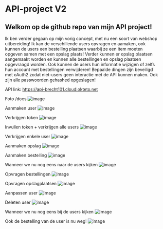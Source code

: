 # API-project V2
## Welkom op de github repo van mijn API project!

Ik ben verder gegaan op mijn vorig concept, met nu een soort van webshop uitbereiding!
Ik kan de verschillende users opvragen en aamaken, ook kunnen de users een bestelling plaatsen waarbij ze een item moeten opgeven samen met een opslag plaats!
Verder kunnen er opslag plaatsen aangemaakt worden en kunnen alle bestellingen en opslag plaatsen opgevraagd worden.
Ook kunnen de users hun informatie wijzigen of zelfs hun account met bestellingen verwijderen!
Bepaalde dingen zijn beveiligd met oAuth2 zodat niet-users geen interactie met de API kunnen maken.
Ook zijn alle passwoorden gehashed opgeslagen!

API link: https://api-brecht101.cloud.okteto.net

Foto /docs
![image](https://user-images.githubusercontent.com/91054743/211205841-d411c7ee-44b4-4330-b34d-d0e8e644f2fa.png)

Aanmaken user
![image](https://user-images.githubusercontent.com/91054743/211206143-ad24207b-e9c3-4df6-b85c-10b043abbbcc.png)

Verkrijgen token
![image](https://user-images.githubusercontent.com/91054743/211206206-7366ec86-ae3d-478a-a6ba-9eb31620a0ad.png)

Invullen token + verkrijgen alle users
![image](https://user-images.githubusercontent.com/91054743/211206263-362b1a30-ae55-42bc-97da-9df06683031f.png)

Verkrijgen enkele user
![image](https://user-images.githubusercontent.com/91054743/211206313-5c70ba81-34a4-4f64-b5de-c270f1645177.png)

Aanmaken opslag
![image](https://user-images.githubusercontent.com/91054743/211206435-c04b8ecb-3211-475d-8a2f-32efd4eb5069.png)

Aanmaken bestelling
![image](https://user-images.githubusercontent.com/91054743/211206496-de6272c4-8411-4881-ab6f-85d2f907b18f.png)

Wanneer we nu nog eens naar de users kijken
![image](https://user-images.githubusercontent.com/91054743/211206562-82bf863a-b1d2-432f-8a67-483fd336d652.png)

Opvragen bestellingen
![image](https://user-images.githubusercontent.com/91054743/211206601-6da4ff83-8a20-42b8-94c1-94cc660e7971.png)

Opvragen opslagplaatsen
![image](https://user-images.githubusercontent.com/91054743/211206624-1785d71b-d90b-4b38-bacd-04948bad9173.png)

Aanpassen user
![image](https://user-images.githubusercontent.com/91054743/211206699-937b8e16-b1bc-4e45-9e52-2c5fee2ffb5a.png)

Deleten user
![image](https://user-images.githubusercontent.com/91054743/211206768-7c0e7a23-b7a1-47de-ac72-69ab37b4347d.png)

Wanneer we nu nog eens bij de users kijken
![image](https://user-images.githubusercontent.com/91054743/211206792-fa32cfb6-a1c8-48ee-8d87-dff1a2c0c087.png)

Ook de bestelling van de user is nu weg!
![image](https://user-images.githubusercontent.com/91054743/211206804-6a091bc8-f86f-4f86-a6d7-c2dff688768c.png)
